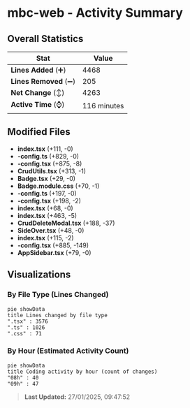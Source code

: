 # mbc-web - Activity Summary 

## Overall Statistics

| Stat                   | Value                                                             |
| ---------------------- | ----------------------------------------------------------------- |
| **Lines Added** (➕)   | 4468                                          |
| **Lines Removed** (➖) | 205                                        |
| **Net Change** (↕)    | 4263                |
| **Active Time** (⌚)   | 116 minutes |


## Modified Files
- **index.tsx** (+111, -0)
- **-config.ts** (+829, -0)
- **-config.tsx** (+875, -8)
- **CrudUtils.tsx** (+313, -1)
- **Badge.tsx** (+29, -0)
- **Badge.module.css** (+70, -1)
- **-config.ts** (+197, -0)
- **-config.tsx** (+198, -2)
- **index.tsx** (+68, -0)
- **index.tsx** (+463, -5)
- **CrudDeleteModal.tsx** (+188, -37)
- **SideOver.tsx** (+48, -0)
- **index.tsx** (+115, -2)
- **-config.tsx** (+885, -149)
- **AppSidebar.tsx** (+79, -0)

## Visualizations

### By File Type (Lines Changed)

```mermaid
pie showData
title Lines changed by file type
".tsx" : 3576
".ts" : 1026
".css" : 71
```

### By Hour (Estimated Activity Count)

```mermaid
pie showData
title Coding activity by hour (count of changes)
"08h" : 40
"09h" : 47
```


> **Last Updated:** 27/01/2025, 09:47:52